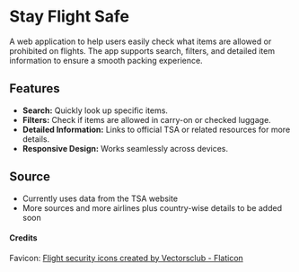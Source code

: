 # Stay Flight Safe

A web application to help users easily check what items are allowed or prohibited on flights. The app supports search, filters, and detailed item information to ensure a smooth packing experience.

## Features
- **Search:** Quickly look up specific items.
- **Filters:** Check if items are allowed in carry-on or checked luggage.
- **Detailed Information:** Links to official TSA or related resources for more details.
- **Responsive Design:** Works seamlessly across devices.

## Source 
- Currently uses data from the TSA website 
- More sources and more airlines plus country-wise details to be added soon

#### Credits
Favicon: <a href="https://www.flaticon.com/free-icons/flight-security" title="flight security icons">Flight security icons created by Vectorsclub - Flaticon</a>